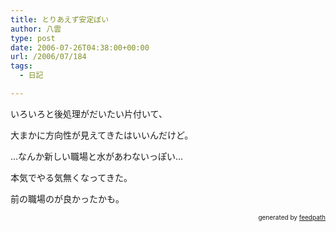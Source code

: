 ```yaml
---
title: とりあえず安定ぽい
author: 八雲
type: post
date: 2006-07-26T04:38:00+00:00
url: /2006/07/184
tags:
  - 日記

---
```

いろいろと後処理がだいたい片付いて、
  
大まかに方向性が見えてきたはいいんだけど。

…なんか新しい職場と水があわないっぽい…
  
本気でやる気無くなってきた。
  
前の職場のが良かったかも。<!--
feedpath info start
-->

<div style="text-align: right; font-size: 10px;">
  &nbsp;&nbsp;<span>generated by <a href="http://feedpath.jp">feedpath</a></span>
</div>

<!--
feedpath info end
-->
